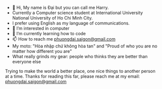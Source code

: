 - 👋 Hi, My name is Đại but you can call me Harry.
- Currently a Computer science student at International University National University of Ho Chi Minh City.
- I prefer using English as my language of communications.
- 👀 I’m interested in computer
- 🌱 I’m currently learning how to code
- 📫 How to reach me phuongdai.saigon@gmail.com
- My moto: "Hòa nhập chứ không hòa tan" and "Proud of who you are no matter how different you are"
- What really grinds my gear: people who thinks they are better than everyone else

Trying to make the world a better place, one nice things to another person at a time.
Thanks for reading this far, please reach me at my email: phuongdai.saigon@gmail.com